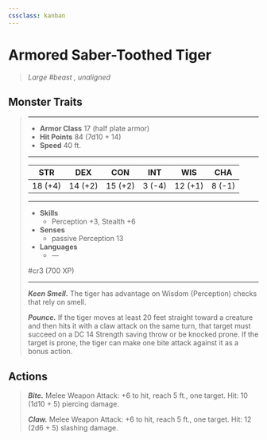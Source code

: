 ```yaml
---
cssclass: kanban
---
```


# Armored Saber-Toothed Tiger
>*Large #beast , unaligned*
## Monster Traits
>___
>- **Armor Class** 17 (half plate armor)
>- **Hit Points** 84 (7d10 + 14)
>- **Speed** 40 ft.
>___
>|STR|DEX|CON|INT|WIS|CHA|
>|:---:|:---:|:---:|:---:|:---:|:---:|
>|18 (+4)|14 (+2)|15 (+2)|3 (-4)|12 (+1)|8 (-1)|
>___
>- **Skills**
>	 - Perception +3, Stealth +6
>- **Senses**
>	 - passive Perception 13
>- **Languages**
>	 - —
>
> #cr3 (700 XP)
>___
>***Keen Smell.*** The tiger has advantage on Wisdom (Perception) checks that rely on smell.  
>
>***Pounce.*** If the tiger moves at least 20 feet straight toward a creature and then hits it with a claw attack on the same turn, that target must succeed on a DC 14 Strength saving throw or be knocked prone. If the target is prone, the tiger can make one bite attack against it as a bonus action.  
>
## Actions
>***Bite.*** Melee Weapon Attack: +6 to hit, reach 5 ft., one target. Hit: 10 (1d10 + 5) piercing damage.  
>
>***Claw.*** Melee Weapon Attack: +6 to hit, reach 5 ft., one target. Hit: 12 (2d6 + 5) slashing damage.
